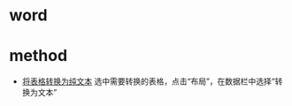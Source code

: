 # word

# method

- [将表格转换为纯文本](http://www.officezhushou.com/word2010/1384.html)
选中需要转换的表格，点击“布局”，在数据栏中选择“转换为文本”
